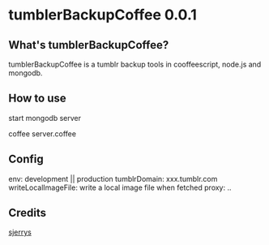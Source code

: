 tumblerBackupCoffee 0.0.1
============

## What's tumblerBackupCoffee?

tumblerBackupCoffee is a tumblr backup tools in cooffeescript, node.js and mongodb.

## How to use

  start mongodb server

  coffee server.coffee

## Config
  env: development || production
  tumblrDomain: xxx.tumblr.com
  writeLocalImageFile: write a local image file when fetched
  proxy: ..

## Credits

[sjerrys](http://github.com/sjerrys)
